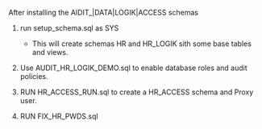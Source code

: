 After installing the AIDIT_|DATA|LOGIK|ACCESS schemas


1. run setup_schema.sql as SYS
    * This will create schemas HR and HR_LOGIK sith some base tables and views.

2. Use AUDIT_HR_LOGIK_DEMO.sql to enable database roles and audit policies.

3. RUN HR_ACCESS_RUN.sql to create a HR_ACCESS schema and Proxy user.

4. RUN  FIX_HR_PWDS.sql
